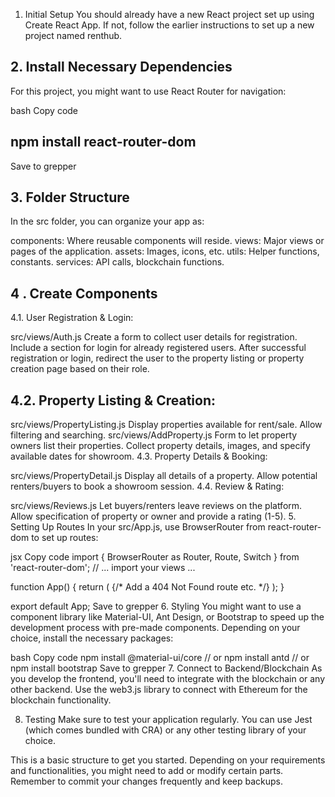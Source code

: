1. Initial Setup
You should already have a new React project set up using Create React App. If not, follow the earlier instructions to set up a new project named renthub.

## 2. Install Necessary Dependencies
For this project, you might want to use React Router for navigation:

bash
Copy code
## npm install react-router-dom
Save to grepper
## 3. Folder Structure
In the src folder, you can organize your app as:

components: Where reusable components will reside.
views: Major views or pages of the application.
assets: Images, icons, etc.
utils: Helper functions, constants.
services: API calls, blockchain functions.
## 4 . Create Components
4.1. User Registration & Login:

src/views/Auth.js
Create a form to collect user details for registration.
Include a section for login for already registered users.
After successful registration or login, redirect the user to the property listing or property creation page based on their role.
## 4.2. Property Listing & Creation:

src/views/PropertyListing.js
Display properties available for rent/sale.
Allow filtering and searching.
src/views/AddProperty.js
Form to let property owners list their properties.
Collect property details, images, and specify available dates for showroom.
4.3. Property Details & Booking:

src/views/PropertyDetail.js
Display all details of a property.
Allow potential renters/buyers to book a showroom session.
4.4. Review & Rating:

src/views/Reviews.js
Let buyers/renters leave reviews on the platform.
Allow specification of property or owner and provide a rating (1-5).
5. Setting Up Routes
In your src/App.js, use BrowserRouter from react-router-dom to set up routes:

jsx
Copy code
import { BrowserRouter as Router, Route, Switch } from 'react-router-dom';
// ... import your views ...

function App() {
  return (
    <Router>
      <Switch>
        <Route path="/register" component={Auth} />
        <Route path="/properties" component={PropertyListing} />
        <Route path="/add-property" component={AddProperty} />
        <Route path="/property/:id" component={PropertyDetail} />
        <Route path="/reviews" component={Reviews} />
        <Route path="/" exact component={HomePage} />
        {/* Add a 404 Not Found route etc. */}
      </Switch>
    </Router>
  );
}

export default App;
Save to grepper
6. Styling
You might want to use a component library like Material-UI, Ant Design, or Bootstrap to speed up the development process with pre-made components. Depending on your choice, install the necessary packages:

bash
Copy code
npm install @material-ui/core
// or
npm install antd
// or
npm install bootstrap
Save to grepper
7. Connect to Backend/Blockchain
As you develop the frontend, you'll need to integrate with the blockchain or any other backend. Use the web3.js library to connect with Ethereum for the blockchain functionality.

8. Testing
Make sure to test your application regularly. You can use Jest (which comes bundled with CRA) or any other testing library of your choice.

This is a basic structure to get you started. Depending on your requirements and functionalities, you might need to add or modify certain parts. Remember to commit your changes frequently and keep backups.